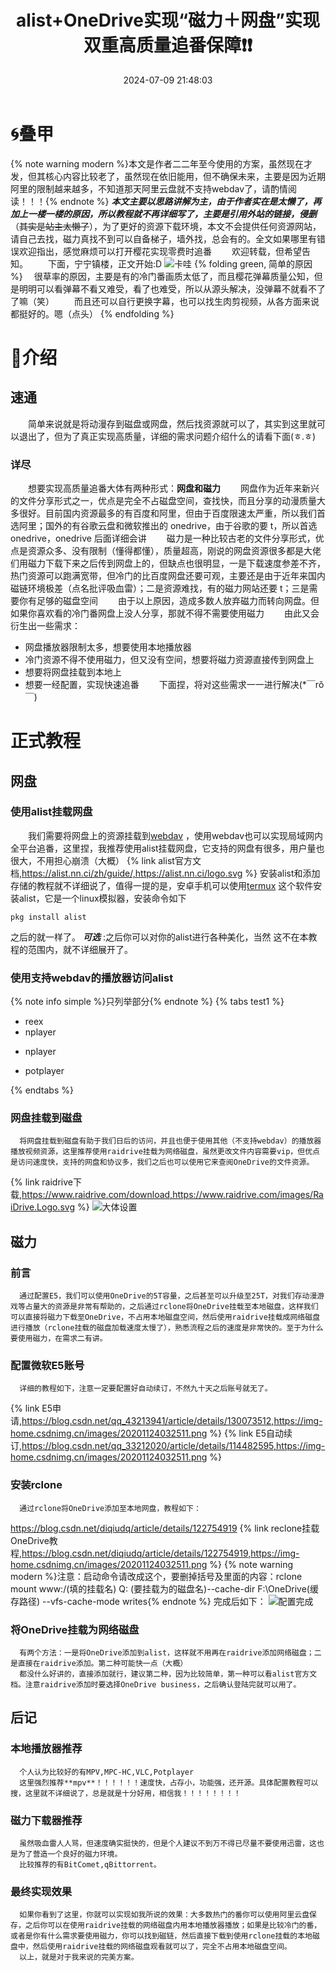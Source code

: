 ﻿---
abbrlink: '0'
title: alist+OneDrive实现“磁力＋网盘”实现双重高质量追番保障❗❗
mathjax: true
tags:
  - 教程
categories:
  - 折腾日记
sticky: 2
swiper_index: 2
date: 2024-07-09 21:48:03
description: 更新中。。。。。。。。。
---
# 🌀叠甲
{% note warning modern %}本文是作者二二年至今使用的方案，虽然现在才发，但其核心内容比较老了，虽然现在依旧能用，但不确保未来，主要是因为近期阿里的限制越来越多，不知道那天阿里云盘就不支持webdav了，请酌情阅读！！！{% endnote %}
      ***本文主要以思路讲解为主，由于作者实在是太懒了，再加上一楼一楼的原因，所以教程就不再详细写了，主要是引用外站的链接，侵删***（~~其实是站主太懒了~~），为了更好的资源下载环境，本文不会提供任何资源网站，请自己去找，磁力真找不到可以自备梯子，墙外找，总会有的。全文如果哪里有错误欢迎指出，感觉麻烦可以打开樱花实现零费时追番
　　欢迎转载，但希望告知。
　　下面，宁宁镇楼，正文开始:D 
![卡哇](https://vip.helloimg.com/i/2024/07/31/66a9c5779789a.jpg)
{% folding green, 简单的原因 %}
　很草率的原因，主要是有的冷门番画质太低了，而且樱花弹幕质量公知，但是明明可以看弹幕不看又难受，看了也难受，所以从源头解决，没弹幕不就看不了了嘛（笑）
　　而且还可以自行更换字幕，也可以找生肉剪视频，从各方面来说都挺好的。嗯（点头）
{% endfolding %}
# 🚀介绍
## 速通
　　简单来说就是将动漫存到磁盘或网盘，然后找资源就可以了，其实到这里就可以退出了，但为了真正实现高质量，详细的需求问题介绍什么的请看下面(ㅎ.ㅎ)
### 详尽
　　想要实现高质量追番大体有两种形式：**网盘和磁力**
　　网盘作为近年来新兴的文件分享形式之一，优点是完全不占磁盘空间，查找快，而且分享的动漫质量大多很好。目前国内资源最多的有百度和阿里，但由于百度限速太严重，所以我们首选阿里；国外的有谷歌云盘和微软推出的 onedrive，由于谷歌的要 t，所以首选 onedrive，onedrive 后面详细会讲
　　磁力是一种比较古老的文件分享形式，优点是资源众多、没有限制（懂得都懂），质量超高，刚说的网盘资源很多都是大佬们用磁力下载下来之后传到网盘上的，但缺点也很明显，一是下载速度参差不齐，热门资源可以跑满宽带，但冷门的比百度网盘还要可观，主要还是由于近年来国内磁链环境极差（点名批评吸血雷）；二是资源难找，有的磁力网站还要 t；三是需要你有足够的磁盘空间
　　由于以上原因，造成多数人放弃磁力而转向网盘。但如果你喜欢看的冷门番网盘上没人分享，那就不得不需要使用磁力
　　由此又会衍生出一些需求：
- 网盘播放器限制太多，想要使用本地播放器
- 冷门资源不得不使用磁力，但又没有空间，想要将磁力资源直接传到网盘上
- 想要将网盘挂载到本地上
- 想要一经配置，实现快速追番
　　下面捏，将对这些需求一一进行解决(*￣rǒ￣)
# 正式教程
## 网盘
### 使用alist挂载网盘
　　我们需要将网盘上的资源挂载到[webdav](https://baike.baidu.com/item/WebDAV/4610909)
 ，使用webdav也可以实现局域网内全平台追番，这里捏，我推荐使用alist挂载网盘，它支持的网盘有很多，用户量也很大，不用担心崩溃（大概）
{% link alist官方文档,https://alist.nn.ci/zh/guide/,https://alist.nn.ci/logo.svg %}
安装alist和添加存储的教程就不详细说了，值得一提的是，安卓手机可以使用[termux](https://termux.dev/en/)
这个软件安装alist，它是一个linux模拟器，安装命令如下
```shell
pkg install alist
```
之后的就一样了。
 ***可选*** :之后你可以对你的alist进行各种美化，当然 这不在本教程的范围内，就不详细展开了。
### 使用支持webdav的播放器访问alist
{% note info simple %}只列举部分{% endnote %}
{% tabs test1 %}
<!-- tab 安卓-->
- reex
- nplayer
<!-- endtab -->

<!-- tab ios -->
- nplayer
<!-- endtab -->

<!-- tab 电脑-->
- potplayer
<!-- endtab -->
{% endtabs %}
### 网盘挂载到磁盘
      将网盘挂载到磁盘有助于我们日后的访问，并且也便于使用其他（不支持webdav）的播放器播放视频资源，这里推荐使用raidrive挂载为网络磁盘，虽然更改文件内容需要vip，但优点是访问速度快，支持的网盘和协议多，我们之后也可以使用它来查阅OneDrive的文件资源。
{% link raidrive下载,https://www.raidrive.com/download,https://www.raidrive.com/images/RaiDrive.Logo.svg %}
![大体设置](https://s21.ax1x.com/2024/08/03/pkj4bPs.png)
## 磁力
### 前言
      通过配置E5，我们可以使用OneDrive的5T容量，之后甚至可以升级至25T，对我们存动漫游戏等占量大的资源是非常有帮助的，之后通过rclone将OneDrive挂载至本地磁盘，这样我们可以直接将磁力下载至OneDrive，不占用本地磁盘空间，然后使用raidrive挂载成网络磁盘进行播放（rclone挂载的磁盘加载速度太慢了），熟悉流程之后的速度是非常快的。至于为什么要使用磁力，在需求二有讲。
### 配置微软E5账号
      详细的教程如下，注意一定要配置好自动续订，不然九十天之后账号就无了。
{% link E5申请,https://blog.csdn.net/qq_43213941/article/details/130073512,https://img-home.csdnimg.cn/images/20201124032511.png %}
{% link E5自动续订,https://blog.csdn.net/qq_33212020/article/details/114482595,https://img-home.csdnimg.cn/images/20201124032511.png %}
### 安装rclone
      通过rclone将OneDrive添加至本地网盘，教程如下：
https://blog.csdn.net/diqiudq/article/details/122754919
{% link reclone挂载OneDrive教程,https://blog.csdn.net/diqiudq/article/details/122754919,https://img-home.csdnimg.cn/images/20201124032511.png %}
{% note warning modern %}注意：启动命令请改成这个，要删掉括号及里面的内容：rclone mount www:/(填的挂载名)  Q: (要挂载为的磁盘名)--cache-dir F:\OneDrive(缓存路径) --vfs-cache-mode writes{% endnote %}
      完成后如下：
![配置完成](https://s21.ax1x.com/2024/08/11/pApVOd1.png)
### 将OneDrive挂载为网络磁盘
      有两个方法：一是将OneDrive添加到alist，这样就不用再在raidrive添加网络磁盘；二是直接在raidrive添加。第二种可能快一点（大概）
      都没什么好讲的，直接添加就行，建议第二种，因为比较简单，第一种可以看alist官方文档。注意raidrive添加时要选择OneDrive business，之后确认登陆完就可以用了。
## 后记
### 本地播放器推荐
      个人认为比较好的有MPV,MPC-HC,VLC,Potplayer
      这里强烈推荐**mpv**！！！！！！速度快，占存小，功能强，还开源。具体配置教程可以搜，这里就不详细说了，总是就是十分好用，相信我！！！！！！！！
### 磁力下载器推荐
      虽然吸血雷人人骂，但速度确实挺快的，但是个人建议不到万不得已尽量不要使用迅雷，这也是为了营造一个良好的磁力环境。
      比较推荐的有BitComet,qBittorrent。
### 最终实现效果
      如果你看到了这里，你就可以实现如我所说的效果：大多数热门的番你可以使用阿里云盘保存，之后你可以在使用raidrive挂载的网络磁盘内用本地播放器播放；如果是比较冷门的番，或者是你有什么需求要使用磁力，你可以找到磁链，然后直接下载到使用rclone挂载的本地磁盘中，然后使用raidrive挂载的网络磁盘观看就可以了，完全不占用本地磁盘空间。
      以上，就是对于我来说的完美方案。

